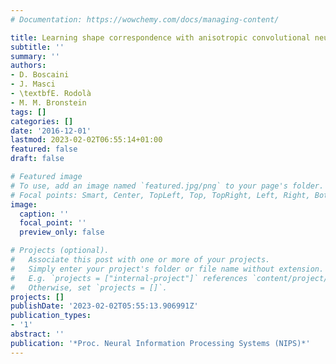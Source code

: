 ```yaml
---
# Documentation: https://wowchemy.com/docs/managing-content/

title: Learning shape correspondence with anisotropic convolutional neural networks
subtitle: ''
summary: ''
authors:
- D. Boscaini
- J. Masci
- \textbfE. Rodolà
- M. M. Bronstein
tags: []
categories: []
date: '2016-12-01'
lastmod: 2023-02-02T06:55:14+01:00
featured: false
draft: false

# Featured image
# To use, add an image named `featured.jpg/png` to your page's folder.
# Focal points: Smart, Center, TopLeft, Top, TopRight, Left, Right, BottomLeft, Bottom, BottomRight.
image:
  caption: ''
  focal_point: ''
  preview_only: false

# Projects (optional).
#   Associate this post with one or more of your projects.
#   Simply enter your project's folder or file name without extension.
#   E.g. `projects = ["internal-project"]` references `content/project/deep-learning/index.md`.
#   Otherwise, set `projects = []`.
projects: []
publishDate: '2023-02-02T05:55:13.906991Z'
publication_types:
- '1'
abstract: ''
publication: '*Proc. Neural Information Processing Systems (NIPS)*'
---
```

